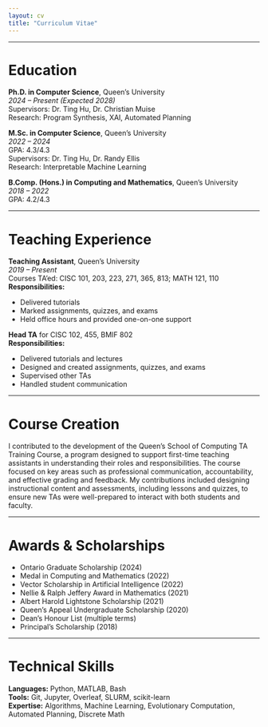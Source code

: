 ```yaml
---
layout: cv
title: "Curriculum Vitae"
---
```


---

# Education

**Ph.D. in Computer Science**, Queen’s University  
*2024 – Present (Expected 2028)*  
Supervisors: Dr. Ting Hu, Dr. Christian Muise  
Research: Program Synthesis, XAI, Automated Planning

**M.Sc. in Computer Science**, Queen’s University  
*2022 – 2024*  
GPA: 4.3/4.3  
Supervisors: Dr. Ting Hu, Dr. Randy Ellis  
Research: Interpretable Machine Learning

**B.Comp. (Hons.) in Computing and Mathematics**, Queen’s University  
*2018 – 2022*  
GPA: 4.2/4.3

---

# Teaching Experience

**Teaching Assistant**, Queen’s University  
*2019 – Present*  
Courses TA’ed: CISC 101, 203, 223, 271, 365, 813; MATH 121, 110  
**Responsibilities:**
- Delivered tutorials  
- Marked assignments, quizzes, and exams  
- Held office hours and provided one-on-one support

**Head TA** for CISC 102, 455, BMIF 802  
**Responsibilities:**
- Delivered tutorials and lectures  
- Designed and created assignments, quizzes, and exams  
- Supervised other TAs  
- Handled student communication

---

# Course Creation

I contributed to the development of the Queen’s School of Computing TA Training Course, a program designed to support first-time teaching assistants in understanding their roles and responsibilities. The course focused on key areas such as professional communication, accountability, and effective grading and feedback. My contributions included designing instructional content and assessments, including lessons and quizzes, to ensure new TAs were well-prepared to interact with both students and faculty.

---

# Awards & Scholarships

- Ontario Graduate Scholarship (2024)  
- Medal in Computing and Mathematics (2022)  
- Vector Scholarship in Artificial Intelligence (2022)  
- Nellie & Ralph Jeffery Award in Mathematics (2021)  
- Albert Harold Lightstone Scholarship (2021)  
- Queen’s Appeal Undergraduate Scholarship (2020)  
- Dean’s Honour List (multiple terms)  
- Principal’s Scholarship (2018)

---

# Technical Skills

**Languages:** Python, MATLAB, Bash  
**Tools:** Git, Jupyter, Overleaf, SLURM, scikit-learn  
**Expertise:** Algorithms, Machine Learning, Evolutionary Computation, Automated Planning, Discrete Math

